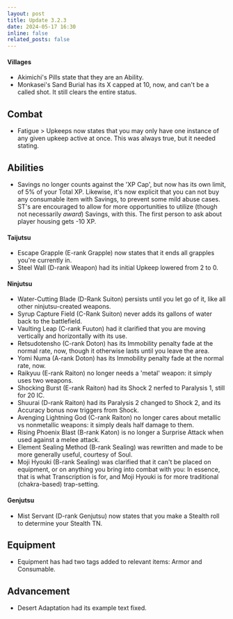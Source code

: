 ```yaml
---
layout: post
title: Update 3.2.3
date: 2024-05-17 16:30
inline: false
related_posts: false
---
```

#### Villages
 - Akimichi's Pills state that they are an Ability.
 - Monkasei's Sand Burial has its X capped at 10, now, and can't be a called shot. It still clears the entire status.

## Combat
 - Fatigue > Upkeeps now states that you may only have one instance of any given upkeep active at once.  This was always true, but it needed stating.

## Abilities
 - Savings no longer counts against the 'XP Cap', but now has its own limit, of 5% of your Total XP.  Likewise, it's now explicit that you can not buy any consumable item with Savings, to prevent some mild abuse cases.  ST's are encouraged to allow for more opportunities to utilize (though not necessarily *award*) Savings, with this.  The first person to ask about player housing gets -10 XP.

#### Taijutsu
 - Escape Grapple (E-rank Grapple) now states that it ends all grapples you're currently in.
 - Steel Wall (D-rank Weapon) had its initial Upkeep lowered from 2 to 0.

#### Ninjutsu
 - Water-Cutting Blade (D-Rank Suiton) persists until you let go of it, like all other ninjutsu-created weapons.
 - Syrup Capture Field (C-Rank Suiton) never adds its gallons of water back to the battlefield.
 - Vaulting Leap (C-rank Fuuton) had it clarified that you are moving vertically and horizontally with its use.
 - Retsudotensho (C-rank Doton) has its Immobility penalty fade at the normal rate, now, though it otherwise lasts until you leave the area.
 - Yomi Numa (A-rank Doton) has its Immobility penalty fade at the normal rate, now.
 - Raikyuu (E-rank Raiton) no longer needs a 'metal' weapon: it simply uses two weapons.
 - Shocking Burst (E-rank Raiton) had its Shock 2 nerfed to Paralysis 1, still for 20 IC.
 - Shuurai (D-rank Raiton) had its Paralysis 2 changed to Shock 2, and its Accuracy bonus now triggers from Shock.
 - Avenging Lightning God (C-rank Raiton) no longer cares about metallic vs nonmetallic weapons: it simply deals half damage to them.
 - Rising Phoenix Blast (B-rank Katon) is no longer a Surprise Attack when used against a melee attack.
 - Element Sealing Method (B-rank Sealing) was rewritten and made to be more generally useful, courtesy of Soul.
 - Moji Hyouki (B-rank Sealing) was clarified that it can't be placed on equipment, or on anything you bring into combat with you: In essence, that is what Transcription is for, and Moji Hyouki is for more traditional (chakra-based) trap-setting. 

#### Genjutsu
 - Mist Servant (D-rank Genjutsu) now states that you make a Stealth roll to determine your Stealth TN.

## Equipment
 - Equipment has had two tags added to relevant items: Armor and Consumable.

## Advancement
 - Desert Adaptation had its example text fixed.